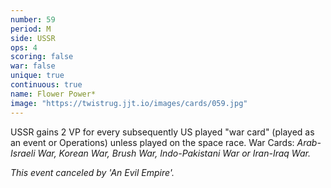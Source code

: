 ```yaml
---
number: 59
period: M
side: USSR
ops: 4
scoring: false
war: false
unique: true
continuous: true
name: Flower Power*
image: "https://twistrug.jjt.io/images/cards/059.jpg"
---
```

USSR gains 2 VP for every subsequently US played "war card" (played as an event or Operations) unless played on the space race. War Cards: *Arab-Israeli War, Korean War, Brush War, Indo-Pakistani War or Iran-Iraq War.*

*This event canceled by 'An Evil Empire'.*
